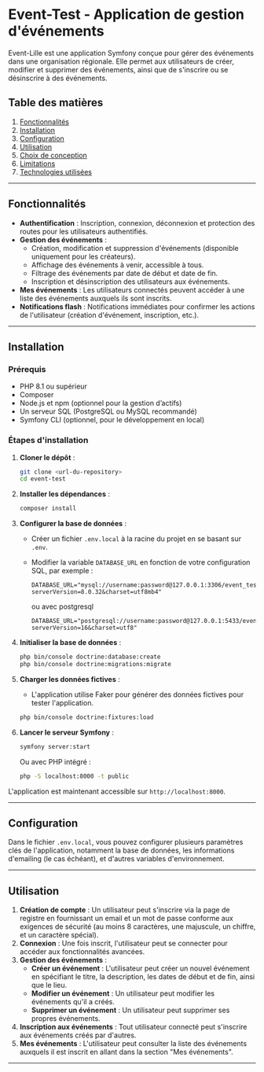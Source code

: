 # Event-Test - Application de gestion d'événements

Event-Lille est une application Symfony conçue pour gérer des événements dans une organisation régionale. Elle permet aux utilisateurs de créer, modifier et supprimer des événements, ainsi que de s'inscrire ou se désinscrire à des événements.

## Table des matières

1. [Fonctionnalités](#fonctionnalités)
2. [Installation](#installation)
3. [Configuration](#configuration)
4. [Utilisation](#utilisation)
5. [Choix de conception](#choix-de-conception)
6. [Limitations](#limitations)
7. [Technologies utilisées](#technologies-utilisées)

---

## Fonctionnalités

- **Authentification** : Inscription, connexion, déconnexion et protection des routes pour les utilisateurs authentifiés.
- **Gestion des événements** :
  - Création, modification et suppression d'événements (disponible uniquement pour les créateurs).
  - Affichage des événements à venir, accessible à tous.
  - Filtrage des événements par date de début et date de fin.
  - Inscription et désinscription des utilisateurs aux événements.
- **Mes événements** : Les utilisateurs connectés peuvent accéder à une liste des événements auxquels ils sont inscrits.
- **Notifications flash** : Notifications immédiates pour confirmer les actions de l'utilisateur (création d'événement, inscription, etc.).

---

## Installation

### Prérequis

- PHP 8.1 ou supérieur
- Composer
- Node.js et npm (optionnel pour la gestion d’actifs)
- Un serveur SQL (PostgreSQL ou MySQL recommandé)
- Symfony CLI (optionnel, pour le développement en local)

### Étapes d'installation

1. **Cloner le dépôt** :
   ```bash
   git clone <url-du-repository>
   cd event-test
   ```

2. **Installer les dépendances** :
   ```bash
   composer install
   ```

3. **Configurer la base de données** :
   - Créer un fichier `.env.local` à la racine du projet en se basant sur `.env`.
   - Modifier la variable `DATABASE_URL` en fonction de votre configuration SQL, par exemple :
     ```
     DATABASE_URL="mysql://username:password@127.0.0.1:3306/event_test?serverVersion=8.0.32&charset=utf8mb4"
     ```
        ou avec postgresql  

     ```
     DATABASE_URL="postgresql://username:password@127.0.0.1:5433/event_test?serverVersion=16&charset=utf8"
     ```

4. **Initialiser la base de données** :
   ```bash
   php bin/console doctrine:database:create
   php bin/console doctrine:migrations:migrate
   ```

5. **Charger les données fictives** :
   - L'application utilise Faker pour générer des données fictives pour tester l'application.
   ```bash
   php bin/console doctrine:fixtures:load
   ```

6. **Lancer le serveur Symfony** :
   ```bash
   symfony server:start
   ```
   Ou avec PHP intégré :
   ```bash
   php -S localhost:8000 -t public
   ```

L'application est maintenant accessible sur `http://localhost:8000`.

---

## Configuration

Dans le fichier `.env.local`, vous pouvez configurer plusieurs paramètres clés de l'application, notamment la base de données, les informations d'emailing (le cas échéant), et d'autres variables d'environnement.

---

## Utilisation

1. **Création de compte** : Un utilisateur peut s'inscrire via la page de registre en fournissant un email et un mot de passe conforme aux exigences de sécurité (au moins 8 caractères, une majuscule, un chiffre, et un caractère spécial).
2. **Connexion** : Une fois inscrit, l'utilisateur peut se connecter pour accéder aux fonctionnalités avancées.
3. **Gestion des événements** :
   - **Créer un événement** : L'utilisateur peut créer un nouvel événement en spécifiant le titre, la description, les dates de début et de fin, ainsi que le lieu.
   - **Modifier un événement** : Un utilisateur peut modifier les événements qu'il a créés.
   - **Supprimer un événement** : Un utilisateur peut supprimer ses propres événements.
4. **Inscription aux événements** : Tout utilisateur connecté peut s'inscrire aux événements créés par d'autres.
5. **Mes événements** : L'utilisateur peut consulter la liste des événements auxquels il est inscrit en allant dans la section "Mes événements".

---



